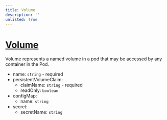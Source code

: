 ```yaml
---
title: Volume
description: ''
unlisted: true
---
```


# [Volume](https://kubernetes.io/docs/reference/kubernetes-api/common-definitions/object-meta/)

Volume represents a named volume in a pod that may be accessed by any container in the Pod.

- name: `string` - required
- persistentVolumeClaim:
    - claimName: `string` - required
    - readOnly: `boolean`
- configMap:
    - name: `string`
- secret:
    - secretName: `string`